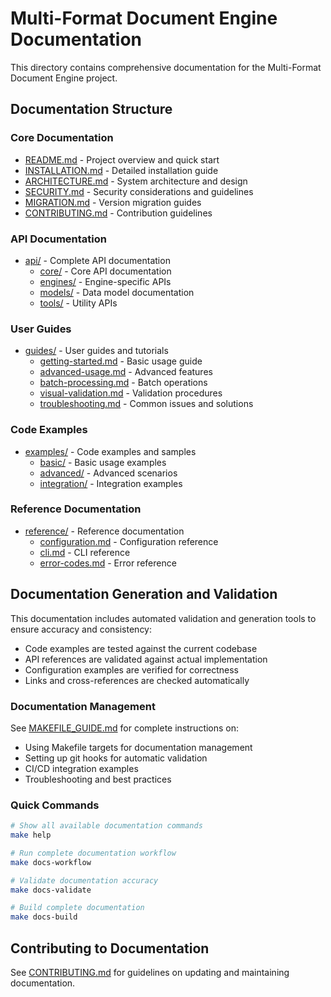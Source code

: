 # Multi-Format Document Engine Documentation

This directory contains comprehensive documentation for the Multi-Format Document Engine project.

## Documentation Structure

### Core Documentation

- [README.md](../README.md) - Project overview and quick start
- [INSTALLATION.md](INSTALLATION.md) - Detailed installation guide
- [ARCHITECTURE.md](ARCHITECTURE.md) - System architecture and design
- [SECURITY.md](SECURITY.md) - Security considerations and guidelines
- [MIGRATION.md](MIGRATION.md) - Version migration guides
- [CONTRIBUTING.md](CONTRIBUTING.md) - Contribution guidelines

### API Documentation

- [api/](api/) - Complete API documentation
  - [core/](api/core/) - Core API documentation
  - [engines/](api/engines/) - Engine-specific APIs
  - [models/](api/models/) - Data model documentation
  - [tools/](api/tools/) - Utility APIs

### User Guides

- [guides/](guides/) - User guides and tutorials
  - [getting-started.md](guides/getting-started.md) - Basic usage guide
  - [advanced-usage.md](guides/advanced-usage.md) - Advanced features
  - [batch-processing.md](guides/batch-processing.md) - Batch operations
  - [visual-validation.md](guides/visual-validation.md) - Validation procedures
  - [troubleshooting.md](guides/troubleshooting.md) - Common issues and solutions

### Code Examples

- [examples/](examples/) - Code examples and samples
  - [basic/](examples/basic/) - Basic usage examples
  - [advanced/](examples/advanced/) - Advanced scenarios
  - [integration/](examples/integration/) - Integration examples

### Reference Documentation

- [reference/](reference/) - Reference documentation
  - [configuration.md](reference/configuration.md) - Configuration reference
  - [cli.md](reference/cli.md) - CLI reference
  - [error-codes.md](reference/error-codes.md) - Error reference

## Documentation Generation and Validation

This documentation includes automated validation and generation tools to ensure accuracy and consistency:

- Code examples are tested against the current codebase
- API references are validated against actual implementation
- Configuration examples are verified for correctness
- Links and cross-references are checked automatically

### Documentation Management

See [MAKEFILE_GUIDE.md](MAKEFILE_GUIDE.md) for complete instructions on:

- Using Makefile targets for documentation management
- Setting up git hooks for automatic validation
- CI/CD integration examples
- Troubleshooting and best practices

### Quick Commands

```bash
# Show all available documentation commands
make help

# Run complete documentation workflow
make docs-workflow

# Validate documentation accuracy
make docs-validate

# Build complete documentation
make docs-build
```

## Contributing to Documentation

See [CONTRIBUTING.md](CONTRIBUTING.md) for guidelines on updating and maintaining documentation.
